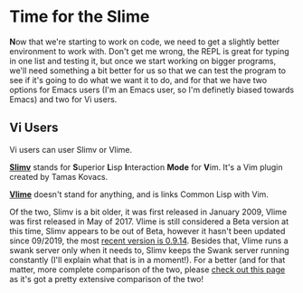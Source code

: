 # Time for the Slime

**N**ow that we're starting to work on code, we need to get a slightly better environment to work with. Don't get me wrong, the REPL is great for typing in 
one list and testing it, but once we start working on bigger programs, we'll need something a bit better for us so that we can test the program to see if it's 
going to do what we want it to do, and for that we have two options for Emacs users (I'm an Emacs user, so I'm definetly biased towards Emacs) and two
for Vi users.

## Vi Users

Vi users can user Slimv or Vlime.

**[Slimv](https://github.com/kovisoft/slimv)** stands for **S**uperior **L**isp **I**nteraction **Mode**  for **V**im. It's a Vim plugin created by Tamas Kovacs.  

**[Vlime](https://github.com/vlime/vlime)** doesn't stand for anything, and is links Common Lisp with Vim.

Of the two, Slimv is a bit older, it was first released in January 2009, Vlime was first released in May of 2017.  Vlime is still considered a Beta
version at this time, Slimv appears to be out of Beta, however it hasn't been updated since 09/2019, the most [recent version is 0.9.14](https://github.com/kovisoft/slimv).
Besides that, Vlime runs a swank server only when it needs to, Slimv keeps the Swank server running constantly (I'll explain what that is in a moment!). For a better
(and for that matter, more complete comparison of the two, please [check out this page](https://susam.in/blog/lisp-in-vim-with-slimv-or-vlime/#comparison-of-slimv-and-vlime) as
it's got a pretty extensive comparison of the two!
